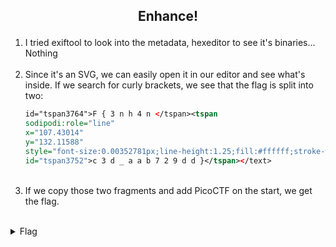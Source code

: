 ## <p style="text-align: center;">Enhance!</p>

<ol>
    <li>
    I tried exiftool to look into the metadata, hexeditor to see it's binaries... Nothing
</li>
<br/>
    <li>
    Since it's an SVG, we can easily open it in our editor and see what's inside. If we search for curly brackets, we see that the flag is split into two:

```svg
id="tspan3764">F { 3 n h 4 n </tspan><tspan
sodipodi:role="line"
x="107.43014"
y="132.11588"
style="font-size:0.00352781px;line-height:1.25;fill:#ffffff;stroke-width:0.26458332;"
id="tspan3752">c 3 d _ a a b 7 2 9 d d }</tspan></text>
```
</li>
<br/>
    <li>
    If we copy those two fragments and add PicoCTF on the start, we get the flag.
</li>
</ol>
<br/>

<details>
    <summary> Flag </summary>
    
    picoCTF{3nh4nc3d_aab729dd}
</details>
